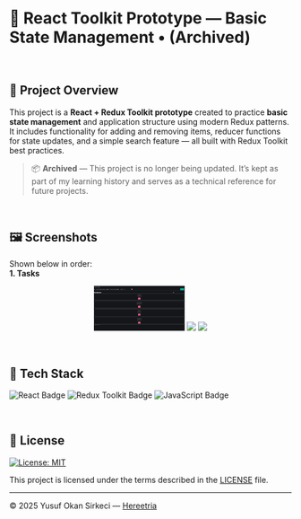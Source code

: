 # 🧰 React Toolkit Prototype — Basic State Management • (Archived)

<br>

## 📌 Project Overview

This project is a **React + Redux Toolkit prototype** created to practice **basic state management** and application structure using modern Redux patterns.  
It includes functionality for adding and removing items, reducer functions for state updates, and a simple search feature — all built with Redux Toolkit best practices.  
> 📦 **Archived** — This project is no longer being updated. It’s kept as part of my learning history and serves as a technical reference for future projects.

<br>

## 🖼️ Screenshots
Shown below in order:  
**1. Tasks**

<p align="center">
  <img src="./docs/screenshots/tasks.png" width="32%">
  <img src="https://upload.wikimedia.org/wikipedia/commons/c/ce/Transparent.gif" width="32%">
  <img src="https://upload.wikimedia.org/wikipedia/commons/c/ce/Transparent.gif" width="32%">
</p>

<br>

## 🧰 Tech Stack

<p>
  <img src="https://img.shields.io/badge/React-20232A?style=for-the-badge&logo=react&logoColor=61DAFB" alt="React Badge" height="32" />
  <img src="https://img.shields.io/badge/Redux%20Toolkit-764ABC?style=for-the-badge&logo=redux&logoColor=white" alt="Redux Toolkit Badge" height="32" />
  <img src="https://img.shields.io/badge/JavaScript-F7DF1E?style=for-the-badge&logo=javascript&logoColor=black" alt="JavaScript Badge" height="32" />
</p>

<br>

## 📜 License

[![License: MIT](https://img.shields.io/badge/License-MIT-blue.svg)](LICENSE)

This project is licensed under the terms described in the [LICENSE](./LICENSE) file.

---

© 2025 Yusuf Okan Sirkeci — [Hereetria](https://github.com/Hereetria)
